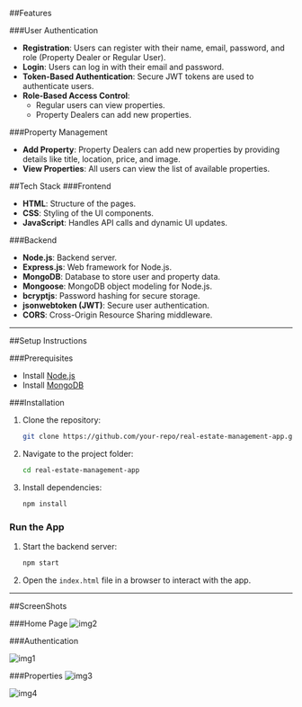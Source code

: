 ##Features

###User Authentication
- **Registration**: Users can register with their name, email, password, and role (Property Dealer or Regular User).
- **Login**: Users can log in with their email and password.
- **Token-Based Authentication**: Secure JWT tokens are used to authenticate users.
- **Role-Based Access Control**:
  - Regular users can view properties.
  - Property Dealers can add new properties.

###Property Management
- **Add Property**: Property Dealers can add new properties by providing details like title, location, price, and image.
- **View Properties**: All users can view the list of available properties.

##Tech Stack
###Frontend
- **HTML**: Structure of the pages.
- **CSS**: Styling of the UI components.
- **JavaScript**: Handles API calls and dynamic UI updates.

###Backend
- **Node.js**: Backend server.
- **Express.js**: Web framework for Node.js.
- **MongoDB**: Database to store user and property data.
- **Mongoose**: MongoDB object modeling for Node.js.
- **bcryptjs**: Password hashing for secure storage.
- **jsonwebtoken (JWT)**: Secure user authentication.
- **CORS**: Cross-Origin Resource Sharing middleware.

---

##Setup Instructions

###Prerequisites
- Install [Node.js](https://nodejs.org/)
- Install [MongoDB](https://www.mongodb.com/)

###Installation
1. Clone the repository:
   ```bash
   git clone https://github.com/your-repo/real-estate-management-app.git
   ```
2. Navigate to the project folder:
   ```bash
   cd real-estate-management-app
   ```
3. Install dependencies:
   ```bash
   npm install
   ```

### Run the App
1. Start the backend server:
   ```bash
   npm start
   ```
2. Open the `index.html` file in a browser to interact with the app.

---

##ScreenShots


###Home Page
![img2](https://github.com/user-attachments/assets/22cfdbd9-38f0-4849-ba5e-800e4c529624)

###Authentication

![img1](https://github.com/user-attachments/assets/3782f633-1225-46d2-b9cc-eb02047d9d3c)


###Properties
![img3](https://github.com/user-attachments/assets/27474721-144c-4767-8037-441ce2e25eaa)

![img4](https://github.com/user-attachments/assets/f25ccf57-2677-4252-a0d0-ef9c16c5d051)



